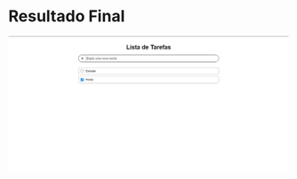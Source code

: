 <h1>Resultado Final</h1>
<img src="https://github.com/Mariianah-Santos/projetos/blob/main/projeto05-lista-de-tarefas/resultado.png"/>